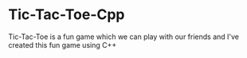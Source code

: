 # Tic-Tac-Toe-Cpp
Tic-Tac-Toe is a fun game which we can play with our friends and I've created this fun game using C++
